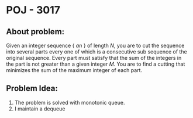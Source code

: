 # POJ - 3017
## About problem:  
Given an integer sequence { _an_ } of length _N_, you are to cut the sequence into several parts every one of which is a consecutive sub sequence of the original sequence. Every part must satisfy that the sum of the integers in the part is not greater than a given integer _M_. You are to find a cutting that minimizes the sum of the maximum integer of each part.
  

## Problem Idea:  

 1. The problem is solved with monotonic queue.
 2. I maintain a dequeue 
<!--stackedit_data:
eyJoaXN0b3J5IjpbMTMwOTIyNjM5MV19
-->